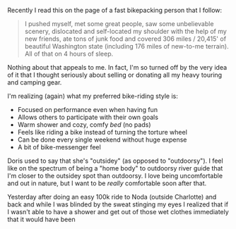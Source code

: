 Recently I read this on the page of a fast bikepacking person that I follow:

> I pushed myself, met some great people, saw some unbelievable scenery, dislocated and self-located my shoulder with the help of my new friends, ate tons of junk food and covered 306 miles / 20,415' of beautiful Washington state (including 176 miles of new-to-me terrain). All of that on 4 hours of sleep.

Nothing about that appeals to me. In fact, I'm so turned off by the very idea of it that I thought seriously about selling or donating all my heavy touring and camping gear.

I'm realizing (again) what my preferred bike-riding style is:

- Focused on performance even when having fun
- Allows others to participate with their own goals
- Warm shower and cozy, comfy *bed* (no pads)
- Feels like riding a bike instead of turning the torture wheel
- Can be done every single weekend without huge expense
- A bit of bike-messenger feel

Doris used to say that she's "outsidey" (as opposed to "outdoorsy"). I feel like on the spectrum of being a "home body" to outdoorsy river guide that I'm closer to the outsidey spot than outdoorsy. I love being uncomfortable and out in nature, but I want to be *really* comfortable soon after that.

Yesterday after doing an easy 100k ride to Noda (outside Charlotte) and back and while I was blinded by the sweat stinging my eyes I realized that if I wasn't able to have a shower and get out of those wet clothes immediately that it would have been 